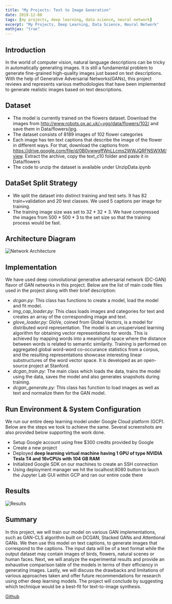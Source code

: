 ```yaml
---
title: "My Projects: Text to Image Generation"
date: 2019-12-08
tags: [my projects, deep learning, data science, neural network]
excerpt: "My Projects, Deep Learning, Data Science, Neural Network"
mathjax: "true"
---
```


## Introduction
In the world of computer vision, natural language descriptions can be tricky in automatically generating images. It is still a fundamental problem to generate fine-grained high-quality images just based on text descriptions. With the help of Generative Adversarial Networks(GANs), this project reviews and represents various methodologies that have been implemented to generate realistic images based on text descriptions.

## Dataset
* The model is currently trained on the flowers dataset. Download the images from http://www.robots.ox.ac.uk/~vgg/data/flowers/102/ and save them in Data/flowers/jpg. 
* The dataset consists of 8189 images of 102 flower categories
* Each image has ten text captions that describe the image of the flower in different ways. For that, download the captions from https://drive.google.com/file/d/0B0ywwgffWnLLcms2WWJQRFNSWXM/view. Extract the archive, copy the text_c10 folder and paste it in Data/flowers
* The code to unzip the dataset is available under UnzipData.ipynb

## DataSet Split Strategy
* We split the dataset into distinct training and test sets. It has 82 train+validation and 20 test classes. We used 5 captions per image for training. 
* The training image size was set to 32 * 32 * 3. We have compressed the images from 500 * 500 * 3 to the set size so that the training process would be fast.

## Architecture Diagram
<img src="{{ site.url }}{{ site.baseurl }}/images/Text2Img/Arch.png" alt="Network Architecture">

## Implementation
We have used deep convolutional generative adversarial network (DC-GAN) flavor of GAN networks in this project. Below are the list of main code files used in the project along with their brief description:
- *dcgan.py:*
 This class has functions to create a model, load the model and fit model.
- *img_cap_loader.py:*
 This class loads images and categories for text and creates an array of the corresponding image and text.
- *glove_loader.py:*
 GloVe, coined from Global Vectors, is a model for distributed word representation. The model is an unsupervised learning algorithm for obtaining vector representations for words. This is achieved by mapping words into a meaningful space where the distance between words is related to semantic similarity. Training is performed on aggregated global word-word co-occurance statistics from a corpus, and the resulting representations showcase interesting linear substructures of the word vector space. It is developed as an open-source project at Stanford.
- *dcgan_train.py:*
 The main class which loads the data, trains the model using the data, saves the model and also generates snapshots during training.
- *dcgan_generate.py:*
 This class has function to load images as well as text and normalize them for the GAN model.

## Run Environment & System Configuration
We run our entire deep learning model under Google Cloud platform (GCP). Below are the steps we took to achieve the same. Several screenshots are also provided below supporting the work done.
* Setup Google account using free $300 credits provided by Google
* Create a new project
* Deployed **deep learning virtual machine having 1 GPU of type NVIDIA Tesla T4 and 16vCPUs with 104 GB RAM**
* Initialized Google SDK on our machines to create an SSH connection
* Using deployment manager we hit the localhost:8080 button to lauch the Jupyter Lab GUI within GCP and ran our entire code there

## Results
<img src="{{ site.url }}{{ site.baseurl }}/images/Text2Img/Text.png" alt="Results">

## Summary
In this project, we will train our model on various GAN implementations, such as GAN-CLS algorithm built on DCGAN, Stacked GANs and Attentional GANs. We then use this model on text captions, to generate images that correspond to the captions. The input data will be of a text format while the output dataset may contain images of birds, flowers, natural scenes or human faces. Next, we will analyze the experimental results and provide an exhaustive comparison table of the models in terms of their efficiency in generating images. Lastly, we will discuss the drawbacks and limitations of various approaches taken and offer future recommendations for research using other deep learning models. The project will conclude by suggesting which technique would be a best-fit for text-to-image synthesis.

[Github](https://github.com/reetika-goel)
